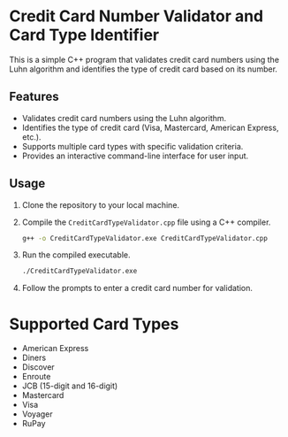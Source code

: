 # Credit Card Number Validator and Card Type Identifier

This is a simple C++ program that validates credit card numbers using the Luhn algorithm and identifies the type of credit card based on its number.

## Features

- Validates credit card numbers using the Luhn algorithm.
- Identifies the type of credit card (Visa, Mastercard, American Express, etc.).
- Supports multiple card types with specific validation criteria.
- Provides an interactive command-line interface for user input.

## Usage

1. Clone the repository to your local machine.
2. Compile the `CreditCardTypeValidator.cpp` file using a C++ compiler.
   
   ```bash
   g++ -o CreditCardTypeValidator.exe CreditCardTypeValidator.cpp

4. Run the compiled executable.
   
   ```bash
   ./CreditCardTypeValidator.exe

6. Follow the prompts to enter a credit card number for validation.

# Supported Card Types
- American Express
- Diners
- Discover
- Enroute
- JCB (15-digit and 16-digit)
- Mastercard
- Visa
- Voyager
- RuPay
